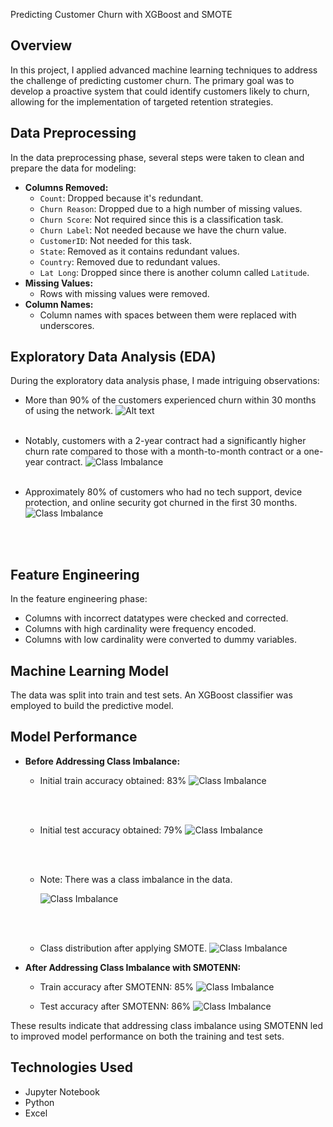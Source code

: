Predicting Customer Churn with XGBoost and SMOTE

## Overview
In this project, I applied advanced machine learning techniques to address the challenge of predicting customer churn. The primary goal was to develop a proactive system that could identify customers likely to churn, allowing for the implementation of targeted retention strategies.

## Data Preprocessing
In the data preprocessing phase, several steps were taken to clean and prepare the data for modeling:
- **Columns Removed:**
  - `Count`: Dropped because it's redundant.
  - `Churn Reason`: Dropped due to a high number of missing values.
  - `Churn Score`: Not required since this is a classification task.
  - `Churn Label`: Not needed because we have the churn value.
  - `CustomerID`: Not needed for this task.
  - `State`: Removed as it contains redundant values.
  - `Country`: Removed due to redundant values.
  - `Lat Long`: Dropped since there is another column called `Latitude`.
- **Missing Values:**
  - Rows with missing values were removed.
- **Column Names:**
  - Column names with spaces between them were replaced with underscores.
 
## Exploratory Data Analysis (EDA)
During the exploratory data analysis phase, I made intriguing observations:

- More than 90% of the customers experienced churn within 30 months of using the network.
   ![Alt text](./Images/EDA1.PNG "example1")
   <br><br> <!-- Adding line breaks for spacing -->


- Notably, customers with a 2-year contract had a significantly higher churn rate compared to those with a month-to-month contract or a one-year contract.
  ![Class Imbalance](./Images/download.png "example1")
  <br><br> <!-- Adding line breaks for spacing -->
  
- Approximately 80% of customers who had no tech support, device protection, and online security got churned in the first 30 months.
  ![Class Imbalance](./Images/download_2.png "example1")
  
  <br><br> <!-- Adding line breaks for spacing -->
  
## Feature Engineering
In the feature engineering phase:
- Columns with incorrect datatypes were checked and corrected.
- Columns with high cardinality were frequency encoded.
- Columns with low cardinality were converted to dummy variables.

## Machine Learning Model
The data was split into train and test sets. An XGBoost classifier was employed to build the predictive model.

## Model Performance
- **Before Addressing Class Imbalance:**
  - Initial train accuracy obtained: 83%
    ![Class Imbalance](./Images/train_conf_xg.PNG "example1")

    <br><br> <!-- Adding line breaks for spacing -->

  - Initial test accuracy obtained: 79%
    ![Class Imbalance](./Images/test_cong_xg.PNG "example1")

    <br><br> <!-- Adding line breaks for spacing -->

  - Note: There was a class imbalance in the data.
    
    ![Class Imbalance](./Images/imbal.PNG "example1")
    
    <br><br> <!-- Adding line breaks for spacing -->

  - Class distribution after applying SMOTE.
    ![Class Imbalance](./Images/piedist.PNG "example1")  

- **After Addressing Class Imbalance with SMOTENN:**
  - Train accuracy after SMOTENN: 85%
    ![Class Imbalance](./Images/aftersmotetrain.PNG "example1")
    
  - Test accuracy after SMOTENN: 86%
    ![Class Imbalance](./Images/aftersmotetest.PNG "example1")

These results indicate that addressing class imbalance using SMOTENN led to improved model performance on both the training and test sets.

## Technologies Used
- Jupyter Notebook
- Python
- Excel
